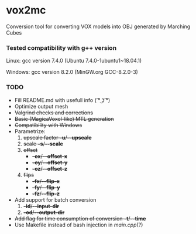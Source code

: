 # vox2mc
Conversion tool for converting VOX models into OBJ generated by Marching Cubes

### Tested compatibility with g++ version
Linux: gcc version 7.4.0 (Ubuntu 7.4.0-1ubuntu1~18.04.1)

Windows: gcc version 8.2.0 (MinGW.org GCC-8.2.0-3)

### TODO

* Fill README.md with usefull info ( ͡° ͜ʖ ͡°)
* Optimize output mesh
* ~~Valgrind checks and corrections~~
* ~~Basic (MagicaVoxel-like) MTL generation~~
* ~~Compatibility with Windows~~
* Parametrize:
	1. ~~upscale factor __-u__/__--upscale__~~
	2. ~~scale __-s__/__--scale__~~
	3. ~~offset~~
		* ~~__-ox__/__--offset-x__~~
		* ~~__-oy__/__--offset-y__~~
		* ~~__-oz__/__--offset-z__~~
	4. ~~flips~~
		* ~~__-fx__/__--flip-x__~~
		* ~~__-fy__/__--flip-y__~~
		* ~~__-fz__/__--flip-z__~~
* Add support for batch conversion
	1. ~~__-id__/__--input-dir__~~
	2. ~~__-od__/__--output-dir__~~
* ~~Add flag for time consumption of conversion __-t__/__--time__~~
* Use Makefile instead of bash injection in *main.cpp*(?)
